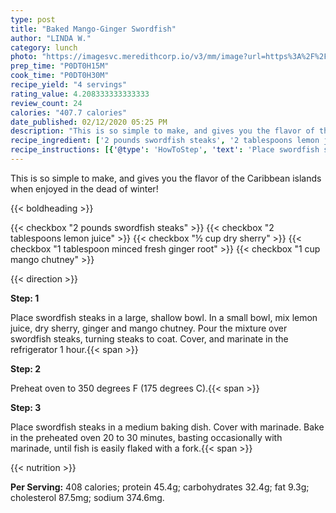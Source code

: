 ```yaml
---
type: post
title: "Baked Mango-Ginger Swordfish"
author: "LINDA W."
category: lunch
photo: "https://imagesvc.meredithcorp.io/v3/mm/image?url=https%3A%2F%2Fimages.media-allrecipes.com%2Fuserphotos%2F13584.jpg"
prep_time: "P0DT0H15M"
cook_time: "P0DT0H30M"
recipe_yield: "4 servings"
rating_value: 4.208333333333333
review_count: 24
calories: "407.7 calories"
date_published: 02/12/2020 05:25 PM
description: "This is so simple to make, and gives you the flavor of the Caribbean islands when enjoyed in the dead of winter!"
recipe_ingredient: ['2 pounds swordfish steaks', '2 tablespoons lemon juice', '½ cup dry sherry', '1 tablespoon minced fresh ginger root', '1 cup mango chutney']
recipe_instructions: [{'@type': 'HowToStep', 'text': 'Place swordfish steaks in a large, shallow bowl. In a small bowl, mix lemon juice, dry sherry, ginger and mango chutney. Pour the mixture over swordfish steaks, turning steaks to coat. Cover, and marinate in the refrigerator 1 hour.\n'}, {'@type': 'HowToStep', 'text': 'Preheat oven to 350 degrees F (175 degrees C).\n'}, {'@type': 'HowToStep', 'text': 'Place swordfish steaks in a medium baking dish. Cover with marinade. Bake in the preheated oven 20 to 30 minutes, basting occasionally with marinade, until fish is easily flaked with a fork.\n'}]
---
```


This is so simple to make, and gives you the flavor of the Caribbean islands when enjoyed in the dead of winter! 

{{< boldheading >}}

{{< checkbox "2 pounds swordfish steaks" >}}
{{< checkbox "2 tablespoons lemon juice" >}}
{{< checkbox "½ cup dry sherry" >}}
{{< checkbox "1 tablespoon minced fresh ginger root" >}}
{{< checkbox "1 cup mango chutney" >}}


{{< direction >}}

**Step: 1**

Place swordfish steaks in a large, shallow bowl. In a small bowl, mix lemon juice, dry sherry, ginger and mango chutney. Pour the mixture over swordfish steaks, turning steaks to coat. Cover, and marinate in the refrigerator 1 hour.{{< span >}}

**Step: 2**

Preheat oven to 350 degrees F (175 degrees C).{{< span >}}

**Step: 3**

Place swordfish steaks in a medium baking dish. Cover with marinade. Bake in the preheated oven 20 to 30 minutes, basting occasionally with marinade, until fish is easily flaked with a fork.{{< span >}}

{{< nutrition >}}

**Per Serving:** 408 calories; protein 45.4g; carbohydrates 32.4g; fat 9.3g; cholesterol 87.5mg; sodium 374.6mg.